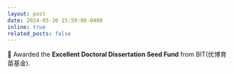 ```yaml
---
layout: post
date: 2024-05-30 15:59:00-0400
inline: true
related_posts: false
---
```


🎉 Awarded the <b>Excellent Doctoral Dissertation Seed Fund</b> from BIT(优博育苗基金).
